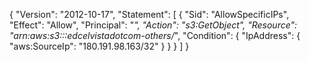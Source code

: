 {
    "Version": "2012-10-17",
    "Statement": [
        {
            "Sid": "AllowSpecificIPs",
            "Effect": "Allow",
            "Principal": "*",
            "Action": "s3:GetObject",
            "Resource": "arn:aws:s3:::edcelvistadotcom-others/*",
            "Condition": {
                "IpAddress": {
                    "aws:SourceIp": "180.191.98.163/32"
                }
            }
        }
    ]
}